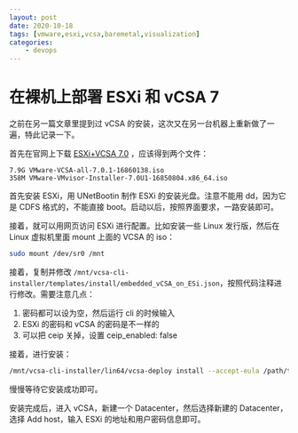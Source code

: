 ```yaml
---
layout: post
date: 2020-10-18
tags: [vmware,esxi,vcsa,baremetal,visualization]
categories:
    - devops
---
```


# 在裸机上部署 ESXi 和 vCSA 7

之前在另一篇文章里提到过 vCSA 的安装，这次又在另一台机器上重新做了一遍，特此记录一下。

首先在官网上下载 [ESXi+VCSA 7.0](https://my.vmware.com/group/vmware/evalcenter?p=vsphere-eval-7) ，应该得到两个文件：

```
7.9G VMware-VCSA-all-7.0.1-16860138.iso
358M VMware-VMvisor-Installer-7.0U1-16850804.x86_64.iso
```

首先安装 ESXi，用 UNetBootin 制作 ESXi 的安装光盘。注意不能用 dd，因为它是 CDFS 格式的，不能直接 boot。启动以后，按照界面要求，一路安装即可。

接着，就可以用网页访问 ESXi 进行配置。比如安装一些 Linux 发行版，然后在 Linux 虚拟机里面 mount 上面的 VCSA 的 iso：

```bash
sudo mount /dev/sr0 /mnt
```

接着，复制并修改 `/mnt/vcsa-cli-installer/templates/install/embedded_vCSA_on_ESi.json`，按照代码注释进行修改。需要注意几点：

1. 密码都可以设为空，然后运行 cli 的时候输入
2. ESXi 的密码和 vCSA 的密码是不一样的
3. 可以把 ceip 关掉，设置 ceip_enabled: false

接着，进行安装：

```bash
/mnt/vcsa-cli-installer/lin64/vcsa-deploy install --accept-eula /path/to/customized.json -v
```

慢慢等待它安装成功即可。

安装完成后，进入 vCSA，新建一个 Datacenter，然后选择新建的 Datacenter，选择 Add host，输入 ESXi 的地址和用户密码信息即可。
